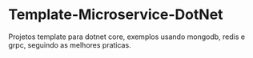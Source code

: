 # Template-Microservice-DotNet
Projetos template para dotnet core, exemplos usando mongodb, redis e grpc, seguindo as melhores praticas.
